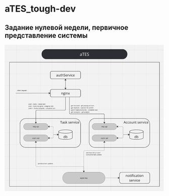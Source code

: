 # aTES_tough-dev
## Задание нулевой недели, первичное представление системы
![img.png](images/img.png)


